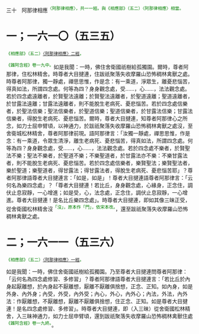 三十　阿那律相應<sup><font color="green">〈阿那律相應〉，共一一經。與《相應部》（五二）〈阿那律相應〉相當。</font></sup>

# 一；一六一〇（五三五）

<sup><font color="green">《相應部》（五二）[〈阿那律相應〉二經](https://github.com/gwsice/buddhism/blob/master/%E6%97%A9%E6%9C%9F/%E5%8D%97%E4%BC%A0%E7%9B%B8%E5%BA%94%E9%83%A8/05%E5%A4%A7%E7%AF%87/52%20%E9%98%BF%E9%82%A3%E5%BE%8B%E7%9B%B8%E5%BA%94.md#52_2)。</font></sup>

<sup><font color="green">《雜阿含經》卷一九中。</font></sup>如是我聞：一時，佛住舍衛國祇樹給孤獨園。爾時，尊者阿那律，住松林精舍。時尊者大目揵連，住跋祇聚落失收摩羅山恐怖稠林禽獸之處。時尊者阿那律，獨一靜處，禪思思惟，作是念：有一乘道，淨眾生，離憂悲惱苦，得真如法，所謂四念處。何等為四？身身觀念處，受……，心……，法法觀念處。若於四念處遠離者，於賢聖法遠離；於賢聖法遠離者，於聖道遠離；聖道遠離者，於甘露法遠離；甘露法遠離者，則不能脫生老病死、憂悲惱苦。若於四念處信樂者，於聖法信樂；聖法信樂者，於聖道信樂；聖道信樂者，於甘露法信樂；甘露法信樂者，得脫生老病死、憂悲惱苦。爾時，尊者大目揵連，知尊者阿那律心之所念，如力士屈申臂頃，以神通力，於跋祇聚落失收摩羅山恐怖稠林禽獸之處沒，至舍衛城松林精舍，尊者阿那律前現。語阿那律言：「汝獨一靜處，禪思思惟，作是念：有一乘道，令眾生清淨，離生老病死、憂悲惱苦，得真如法，所謂四念處。何等為四？身身觀念處，受……，心……，法法觀念處。若於四念處不樂者，於賢聖法不樂；聖法不樂者，於聖道不樂；不樂聖道者，於甘露法亦不樂：不樂甘露法者，則不能脫生老病死、憂悲惱苦。若於四念處信樂者，樂賢聖法；樂賢聖法者，樂於聖道；樂聖道者，得甘露法；得甘露法者，得脫生老病死、憂悲惱苦耶」？尊者阿那律語尊者大目揵連言：「如是，如是」！尊者大目揵連語尊者阿那律言：「云何名為樂四念處」？「尊者大目揵連！若比丘，身身觀念處，心緣身，正念住，調伏止息寂靜，一心增進；如是受，心，法念處，正念住，調伏止息寂靜，一心增進。尊者大目揵連！是名比丘樂四念處」。時尊者大目揵連，即如其像三昧正受，從舍衛國松林精舍沒<sup><font color="green">「沒」，原本作「門」，依宋本改。</font></sup>，還至跋祇聚落失收摩羅山恐怖稠林禽獸之處。

# 二；一六一一（五三六）

<sup><font color="green">《相應部》（五二）[〈阿那律相應〉一經](https://github.com/gwsice/buddhism/blob/master/%E6%97%A9%E6%9C%9F/%E5%8D%97%E4%BC%A0%E7%9B%B8%E5%BA%94%E9%83%A8/05%E5%A4%A7%E7%AF%87/52%20%E9%98%BF%E9%82%A3%E5%BE%8B%E7%9B%B8%E5%BA%94.md#52_1)。</font></sup>

如是我聞：一時，佛住舍衛國祇樹給孤獨園。乃至尊者大目揵連問尊者阿那律：「云何名為四念處修習、多修習」？尊者阿那律語尊者大目揵連言：「若比丘於內身起厭離想，於內身起不厭離想，厭離不厭離俱捨想，正念、正知。如內身，如是外身、內外身；內受，外受，內外受；內心，外心，內外心；內法，外法，內外法：作厭離想，不厭離想，厭離不厭離俱捨想，住正念、正知。如是尊者大目揵連！是名四念處修習、多修習」。時尊者大目揵連，即（入三昧）從舍衛國松林精舍，入三昧神通力，如力士屈申臂頃，還到跋祇聚落失收摩羅山恐怖稠林禽獸住處<sup><font color="green">《雜阿含經》卷一九終。</font></sup>。